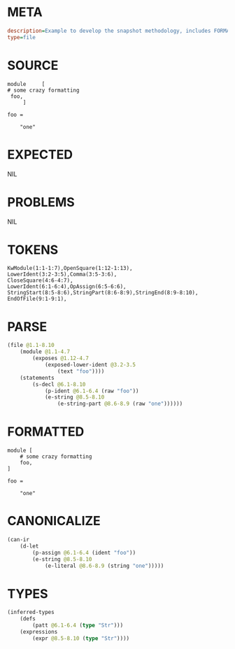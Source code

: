 # META
~~~ini
description=Example to develop the snapshot methodology, includes FORMATTED section
type=file
~~~
# SOURCE
~~~roc
module     [
# some crazy formatting
 foo,
     ]

foo =

    "one"
~~~
# EXPECTED
NIL
# PROBLEMS
NIL
# TOKENS
~~~zig
KwModule(1:1-1:7),OpenSquare(1:12-1:13),
LowerIdent(3:2-3:5),Comma(3:5-3:6),
CloseSquare(4:6-4:7),
LowerIdent(6:1-6:4),OpAssign(6:5-6:6),
StringStart(8:5-8:6),StringPart(8:6-8:9),StringEnd(8:9-8:10),
EndOfFile(9:1-9:1),
~~~
# PARSE
~~~clojure
(file @1.1-8.10
	(module @1.1-4.7
		(exposes @1.12-4.7
			(exposed-lower-ident @3.2-3.5
				(text "foo"))))
	(statements
		(s-decl @6.1-8.10
			(p-ident @6.1-6.4 (raw "foo"))
			(e-string @8.5-8.10
				(e-string-part @8.6-8.9 (raw "one"))))))
~~~
# FORMATTED
~~~roc
module [
	# some crazy formatting
	foo,
]

foo = 

	"one"
~~~
# CANONICALIZE
~~~clojure
(can-ir
	(d-let
		(p-assign @6.1-6.4 (ident "foo"))
		(e-string @8.5-8.10
			(e-literal @8.6-8.9 (string "one")))))
~~~
# TYPES
~~~clojure
(inferred-types
	(defs
		(patt @6.1-6.4 (type "Str")))
	(expressions
		(expr @8.5-8.10 (type "Str"))))
~~~
